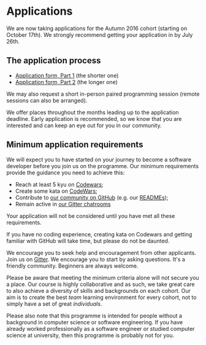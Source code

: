 # Applications

We are now taking applications for the Autumn 2016 cohort (starting on October 17th). We strongly recommend getting your application in by July 26th.

## The application process

+ [Application form, Part 1](apply1.html) (the shorter one)
+ [Application form, Part 2](apply2.html) (the longer one)

We may also request a short in-person paired programming session (remote sessions can also be arranged).

We offer places throughout the months leading up to the application deadline. Early application is recommended, so we know that you are interested and can keep an eye out for you in our community.

## Minimum application requirements

We will expect you to have started on your journey to become a software developer before you join us on the programme. Our minimum requirements provide the guidance you need to achieve this:

+ Reach at least 5 kyu on [Codewars](http://www.codewars.com/?language=javascript);
+ Create some kata on [CodeWars](http://www.codewars.com/kata/new);
+ Contribute to [our community on GitHub](https://github.com/codingforeveryone)
(e.g. our [READMEs](https://github.com/codingforeveryone/READMEs));
+ Remain active in [our Gitter chatrooms](https://gitter.im/codingforeveryone)

Your application will not be considered until you have met all these requirements.

If you have no coding experience, creating kata on Codewars and getting familiar with GitHub will take time, but please do not be daunted. 

We encourage you to seek help and encouragement from other applicants. Join us on [Gitter](https://gitter.im/codingforeveryone). We encourage you to start by asking questions. It's a friendly community. Beginners are always welcome.  

Please be aware that meeting the minimum criteria alone will not secure you a place. Our course is highly collaborative and as such, we take great care to also achieve a diversity of skills and backgrounds on each cohort. Our aim is to create the best _team_ learning environment for every cohort, not to simply have a set of great _individuals_.

Please also note that this programme is intended for people without a background in computer science or software engineering. If you have already worked professionally as a software engineer or studied computer science at university, then this programme is probably not for you.
